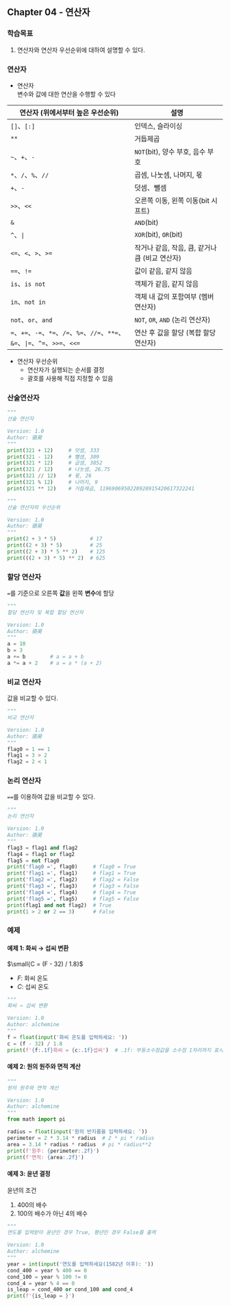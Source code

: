 ## Chapter 04 - 연산자

### 학습목표
1. 연산자와 연산자 우선순위에 대하여 설명할 수 있다.

### 연산자
- 연산자 \
변수와 값에 대한 연산을 수행할 수 있다

| 연산자 (위에서부터 높은 우선순위)                                                       | 설명                           |
| ------------------------------------------------------------ | ------------------------------ |
| `[]`、`[:]`                                                 | 인덱스, 슬라이싱                  |
| `**`                                                         | 거듭제곱                             |
| `~`、`+`、`-`                                              | `NOT`(bit), 양수 부호, 음수 부호         |
| `*`、`/`、`%`、`//`                                       | 곱셈, 나눗셈, 나머지, 몫            |
| `+`、`-`                                                    | 덧셈、뺄셈                        |
| `>>`、`<<`                                                  | 오른쪽 이동, 왼쪽 이동(bit 시프트)                    |
| `&`                                                          | `AND`(bit)                         |
| `^`、`\|`                                                   | `XOR`(bit), `OR`(bit)              |
| `<=`、`<`、`>`、`>=`                                      | 작거나 같음, 작음, 큼, 같거나 큼 (비교 연산자) |
| `==`、`!=`                                                   | 값이 같음, 같지 않음                  |
| `is`、`is not`                                               | 객체가 같음, 같지 않음                     |
| `in`、`not in`                                                | 객체 내 값의 포함여부 (멤버 연산자)                     |
| `not`、`or`、`and`                                             | `NOT`, `OR`, `AND` (논리 연산자)                     |
| `=`、`+=`、`-=`、`*=`、`/=`、`%=`、`//=`、`**=`、`&=`、`\|=`、`^=`、`>>=`、`<<=` | 연산 후 값을 할당 (복합 할당 연산자)             |

- 연산자 우선순위
  - 연산자가 실행되는 순서를 결정
  - 괄호를 사용해 직접 지정할 수 있음

### 산술연산자
```python
"""
산술 연산자

Version: 1.0
Author: 骆昊
"""
print(321 + 12)     # 덧셈, 333
print(321 - 12)     # 뺄셈, 309
print(321 * 12)     # 곱셈, 3852
print(321 / 12)     # 나눗셈, 26.75
print(321 // 12)    # 몫, 26
print(321 % 12)     # 나머지, 9
print(321 ** 12)    # 거듭제곱, 1196906950228928915420617322241
```

```python
"""
산술 연산자의 우선순위

Version: 1.0
Author: 骆昊
"""
print(2 + 3 * 5)           # 17
print((2 + 3) * 5)         # 25
print((2 + 3) * 5 ** 2)    # 125
print(((2 + 3) * 5) ** 2)  # 625
```

### 할당 연산자
`=`를 기준으로 오른쪽 **값**을 왼쪽 **변수**에 할당

```python
"""
할당 연산자 및 복합 할당 연산자

Version: 1.0
Author: 骆昊
"""
a = 10
b = 3
a += b        # a = a + b
a *= a + 2    # a = a * (a + 2)
```

### 비교 연산자
값을 비교할 수 있다.

```python
"""
비교 연산자

Version: 1.0
Author: 骆昊
"""
flag0 = 1 == 1
flag1 = 3 > 2
flag2 = 2 < 1
```

### 논리 연산자
`==`를 이용하여 값을 비교할 수 있다.

```python
"""
논리 연산자

Version: 1.0
Author: 骆昊
"""
flag3 = flag1 and flag2
flag4 = flag1 or flag2
flag5 = not flag0
print('flag0 =', flag0)     # flag0 = True
print('flag1 =', flag1)     # flag1 = True
print('flag2 =', flag2)     # flag2 = False
print('flag3 =', flag3)     # flag3 = False
print('flag4 =', flag4)     # flag4 = True
print('flag5 =', flag5)     # flag5 = False
print(flag1 and not flag2)  # True
print(1 > 2 or 2 == 3)      # False
```

### 예제
#### 예제 1: 화씨 → 섭씨 변환

$\small{C = (F - 32) / 1.8}$
- $F$: 화씨 온도
- $C$: 섭씨 온도

```python
"""
화씨 → 섭씨 변환

Version: 1.0
Author: alchemine
"""
f = float(input('화씨 온도를 입력하세요: '))
c = (f - 32) / 1.8
print(f'{f:.1f}화씨 = {c:.1f}섭씨')  # .1f: 부동소수점값을 소수점 1자리까지 표시
```

#### 예제 2: 원의 원주와 면적 계산
```python
"""
원의 원주와 면적 계산

Version: 1.0
Author: alchemine
"""
from math import pi

radius = float(input('원의 반지름을 입력하세요: '))
perimeter = 2 * 3.14 * radius  # 2 * pi * radius
area = 3.14 * radius * radius  # pi * radius**2
print(f'원주: {perimeter:.2f}')
print(f'면적: {area:.2f}')
```

#### 예제 3: 윤년 결정
윤년의 조건
1. 400의 배수
2. 100의 배수가 아닌 4의 배수

```python
"""
연도를 입력받아 윤년인 경우 True, 평년인 경우 False를 출력

Version: 1.0
Author: alchemine
"""
year = int(input('연도를 입력하세요(1582년 이후): '))
cond_400 = year % 400 == 0
cond_100 = year % 100 != 0
cond_4 = year % 4 == 0
is_leap = cond_400 or cond_100 and cond_4
print(f'{is_leap = }')
```